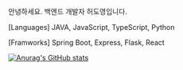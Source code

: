 안녕하세요. 백엔드 개발자 허도영입니다.


[Languages]
JAVA, JavaScript, TypeScript, Python

[Framworks]
Spring Boot, Express, Flask, React


[![Anurag's GitHub stats](https://github-readme-stats.vercel.app/api?username=doldolma&theme=tokyonight)](https://github.com/anuraghazra/github-readme-stats)

<!--
**doldolma/doldolma** is a ✨ _special_ ✨ repository because its `README.md` (this file) appears on your GitHub profile.

Here are some ideas to get you started:

- 🔭 I’m currently working on ...
- 🌱 I’m currently learning ...
- 👯 I’m looking to collaborate on ...
- 🤔 I’m looking for help with ...
- 💬 Ask me about ...
- 📫 How to reach me: ...
- 😄 Pronouns: ...
- ⚡ Fun fact: ...
-->
